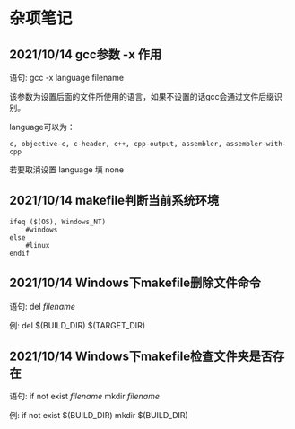 # 杂项笔记

## 2021/10/14 gcc参数 -x 作用

语句: gcc -x language filename

该参数为设置后面的文件所使用的语言，如果不设置的话gcc会通过文件后缀识别。

language可以为：

    c, objective-c, c-header, c++, cpp-output, assembler, assembler-with-cpp

若要取消设置 language 填 none

## 2021/10/14 makefile判断当前系统环境

    ifeq ($(OS), Windows_NT)
        #windows
    else
        #linux
    endif

## 2021/10/14 Windows下makefile删除文件命令

语句: del *filename*

例: del $(BUILD_DIR) $(TARGET_DIR)

## 2021/10/14 Windows下makefile检查文件夹是否存在

语句: if not exist *filename* mkdir *filename*

例: if not exist $(BUILD_DIR) mkdir $(BUILD_DIR)

